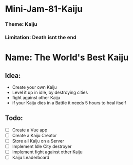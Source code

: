 # Mini-Jam-81-Kaiju

### Theme: Kaiju

### Limitation: Death isnt the end

# Name: The World's Best Kaiju

## Idea:

-   Create your own Kaiju
-   Level it up in idle, by destroying cities
-   fight against other Kaiju
-   if your Kaiju dies in a Battle it needs 5 hours to heal itself

## Todo:

-   [ ] Create a Vue app
-   [ ] Create a Kaiju Creator
-   [ ] Store all Kaiju on a Server
-   [ ] Implement Idle City destroyer
-   [ ] Implement fight against other Kaiju
-   [ ] Kaiju Leaderboard
